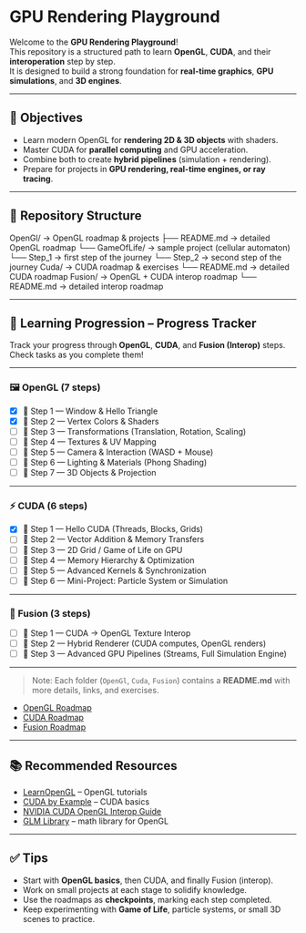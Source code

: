 # GPU Rendering Playground

Welcome to the **GPU Rendering Playground**!  
This repository is a structured path to learn **OpenGL**, **CUDA**, and their **interoperation** step by step.  
It is designed to build a strong foundation for **real-time graphics**, **GPU simulations**, and **3D engines**.

---

## 🎯 Objectives
- Learn modern OpenGL for **rendering 2D & 3D objects** with shaders.
- Master CUDA for **parallel computing** and GPU acceleration.
- Combine both to create **hybrid pipelines** (simulation + rendering).
- Prepare for projects in **GPU rendering, real-time engines, or ray tracing**.

---

## 📂 Repository Structure

OpenGl/       → OpenGL roadmap & projects
  ├── README.md        → detailed OpenGL roadmap
  └── GameOfLife/      → sample project (cellular automaton)
  └── Step_1		   → first step of the journey
  └── Step_2		   → second step of the journey
Cuda/         → CUDA roadmap & exercises
  └── README.md        → detailed CUDA roadmap
Fusion/       → OpenGL + CUDA interop roadmap
  └── README.md        → detailed interop roadmap

---

## 🚀 Learning Progression – Progress Tracker

Track your progress through **OpenGL**, **CUDA**, and **Fusion (Interop)** steps.  
Check tasks as you complete them!

---

### 🖼 OpenGL (7 steps)

- [x] 🎨 Step 1 — Window & Hello Triangle
- [x] 🎨 Step 2 — Vertex Colors & Shaders
- [ ] 🎨 Step 3 — Transformations (Translation, Rotation, Scaling)
- [ ] 🎨 Step 4 — Textures & UV Mapping
- [ ] 🎨 Step 5 — Camera & Interaction (WASD + Mouse)
- [ ] 🎨 Step 6 — Lighting & Materials (Phong Shading)
- [ ] 🎨 Step 7 — 3D Objects & Projection

---

### ⚡ CUDA (6 steps)

- [x] 🚀 Step 1 — Hello CUDA (Threads, Blocks, Grids)
- [ ] 🚀 Step 2 — Vector Addition & Memory Transfers
- [ ] 🚀 Step 3 — 2D Grid / Game of Life on GPU
- [ ] 🚀 Step 4 — Memory Hierarchy & Optimization
- [ ] 🚀 Step 5 — Advanced Kernels & Synchronization
- [ ] 🚀 Step 6 — Mini-Project: Particle System or Simulation

---

### 🔗 Fusion (3 steps)

- [ ] 🌉 Step 1 — CUDA → OpenGL Texture Interop
- [ ] 🌉 Step 2 — Hybrid Renderer (CUDA computes, OpenGL renders)
- [ ] 🌉 Step 3 — Advanced GPU Pipelines (Streams, Full Simulation Engine)

---

> Note: Each folder (`OpenGl`, `Cuda`, `Fusion`) contains a **README.md** with more details, links, and exercises.
- [OpenGL Roadmap](OpenGl/README.md)
- [CUDA Roadmap](Cuda/README.md)
- [Fusion Roadmap](Fusion/README.md)

---

## 📚 Recommended Resources
- [LearnOpenGL](https://learnopengl.com/) – OpenGL tutorials  
- [CUDA by Example](https://developer.nvidia.com/cuda-example) – CUDA basics  
- [NVIDIA CUDA OpenGL Interop Guide](https://docs.nvidia.com/cuda/cuda-runtime-api/group__CUDART__GL.html)  
- [GLM Library](https://github.com/g-truc/glm) – math library for OpenGL  

---

## ✅ Tips
- Start with **OpenGL basics**, then CUDA, and finally Fusion (interop).
- Work on small projects at each stage to solidify knowledge.
- Use the roadmaps as **checkpoints**, marking each step completed.
- Keep experimenting with **Game of Life**, particle systems, or small 3D scenes to practice.
